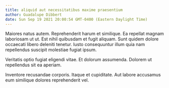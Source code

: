 ```yaml
---
title: aliquid aut necessitatibus maxime praesentium
author: Guadalupe Dibbert
date: Sun Sep 19 2021 20:00:54 GMT-0400 (Eastern Daylight Time)
---
```

Maiores natus autem. Reprehenderit harum et similique. Ea repellat magnam laboriosam ut ut. Est nihil quibusdam et fugit aliquam. Sunt quidem dolore occaecati libero deleniti tenetur. Iusto consequuntur illum quia nam repellendus suscipit molestiae fugiat ipsum.

 Veritatis optio fugiat eligendi vitae. Et dolorum assumenda. Dolorem ut repellendus sit ea aperiam.

 Inventore recusandae corporis. Itaque et cupiditate. Aut labore accusamus eum similique dolores reprehenderit vel.